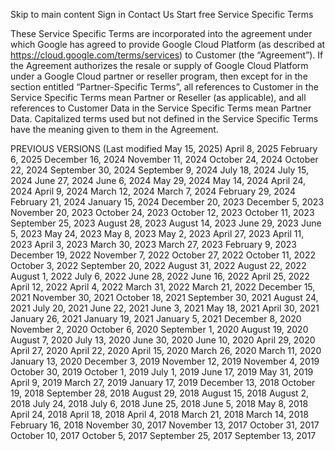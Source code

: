 Skip to main content
Sign in
Contact Us
Start free
Service Specific Terms

These Service Specific Terms are incorporated into the agreement under which Google has agreed to provide Google Cloud Platform (as described at https://cloud.google.com/terms/services) to Customer (the “Agreement”). If the Agreement authorizes the resale or supply of Google Cloud Platform under a Google Cloud partner or reseller program, then except for in the section entitled “Partner-Specific Terms”, all references to Customer in the Service Specific Terms mean Partner or Reseller (as applicable), and all references to Customer Data in the Service Specific Terms mean Partner Data. Capitalized terms used but not defined in the Service Specific Terms have the meaning given to them in the Agreement.

PREVIOUS VERSIONS (Last modified May 15, 2025)
April 8, 2025 February 6, 2025 December 16, 2024 November 11, 2024 October 24, 2024 October 22, 2024 September 30, 2024 September 9, 2024 July 18, 2024 July 15, 2024 June 27, 2024 June 6, 2024 May 29, 2024 May 14, 2024 April 24, 2024 April 9, 2024 March 12, 2024 March 7, 2024 February 29, 2024 February 21, 2024 January 15, 2024 December 20, 2023 December 5, 2023 November 20, 2023 October 24, 2023 October 12, 2023 October 11, 2023 September 25, 2023 August 28, 2023 August 14, 2023 June 29, 2023 June 5, 2023 May 24, 2023 May 8, 2023 May 2, 2023 April 27, 2023 April 11, 2023 April 3, 2023 March 30, 2023 March 27, 2023 February 9, 2023 December 19, 2022 November 7, 2022 October 27, 2022 October 11, 2022 October 3, 2022 September 20, 2022 August 31, 2022 August 22, 2022 August 1, 2022 July 6, 2022 June 28, 2022 June 16, 2022 April 25, 2022 April 12, 2022 April 4, 2022 March 31, 2022 March 21, 2022 December 15, 2021 November 30, 2021 October 18, 2021 September 30, 2021 August 24, 2021 July 20, 2021 June 22, 2021 June 3, 2021 May 18, 2021 April 30, 2021 January 26, 2021 January 19, 2021 January 5, 2021 December 8, 2020 November 2, 2020 October 6, 2020 September 1, 2020 August 19, 2020 August 7, 2020 July 13, 2020 June 30, 2020 June 10, 2020 April 29, 2020 April 27, 2020 April 22, 2020 April 15, 2020 March 26, 2020 March 11, 2020 January 13, 2020 December 3, 2019 November 12, 2019 November 4, 2019 October 30, 2019 October 1, 2019 July 1, 2019 June 17, 2019 May 31, 2019 April 9, 2019 March 27, 2019 January 17, 2019 December 13, 2018 October 19, 2018 September 28, 2018 August 29, 2018 August 15, 2018 August 2, 2018 July 24, 2018 July 6, 2018 June 25, 2018 June 5, 2018 May 8, 2018 April 24, 2018 April 18, 2018 April 4, 2018 March 21, 2018 March 14, 2018 February 16, 2018 November 30, 2017 November 13, 2017 October 31, 2017 October 10, 2017 October 5, 2017 September 25, 2017 September 13, 2017